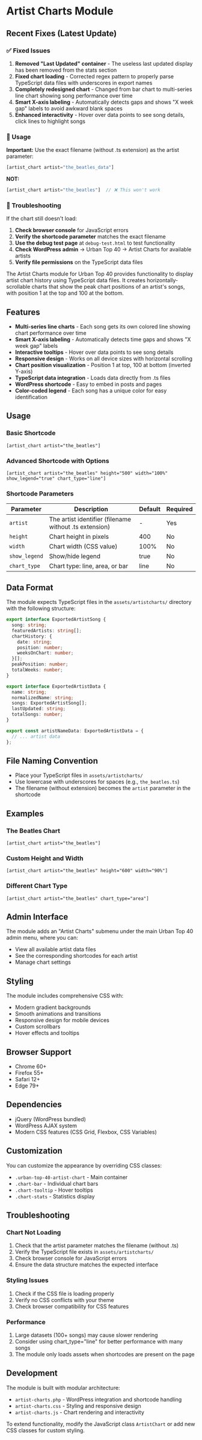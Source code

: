 # Artist Charts Module

## Recent Fixes (Latest Update)

### ✅ Fixed Issues
1. **Removed "Last Updated" container** - The useless last updated display has been removed from the stats section
2. **Fixed chart loading** - Corrected regex pattern to properly parse TypeScript data files with underscores in export names
3. **Completely redesigned chart** - Changed from bar chart to multi-series line chart showing song performance over time
4. **Smart X-axis labeling** - Automatically detects gaps and shows "X week gap" labels to avoid awkward blank spaces
5. **Enhanced interactivity** - Hover over data points to see song details, click lines to highlight songs

### 🔧 Usage
**Important:** Use the exact filename (without .ts extension) as the artist parameter:

```php
[artist_chart artist="the_beatles_data"]
```

**NOT:**
```php
[artist_chart artist="the_beatles"]  // ❌ This won't work
```

### 🐛 Troubleshooting
If the chart still doesn't load:

1. **Check browser console** for JavaScript errors
2. **Verify the shortcode parameter** matches the exact filename
3. **Use the debug test page** at `debug-test.html` to test functionality
4. **Check WordPress admin** → Urban Top 40 → Artist Charts for available artists
5. **Verify file permissions** on the TypeScript data files

The Artist Charts module for Urban Top 40 provides functionality to display artist chart history using TypeScript data files. It creates horizontally-scrollable charts that show the peak chart positions of an artist's songs, with position 1 at the top and 100 at the bottom.

## Features

- **Multi-series line charts** - Each song gets its own colored line showing chart performance over time
- **Smart X-axis labeling** - Automatically detects time gaps and shows "X week gap" labels
- **Interactive tooltips** - Hover over data points to see song details
- **Responsive design** - Works on all device sizes with horizontal scrolling
- **Chart position visualization** - Position 1 at top, 100 at bottom (inverted Y-axis)
- **TypeScript data integration** - Loads data directly from .ts files
- **WordPress shortcode** - Easy to embed in posts and pages
- **Color-coded legend** - Each song has a unique color for easy identification

## Usage

### Basic Shortcode

```
[artist_chart artist="the_beatles"]
```

### Advanced Shortcode with Options

```
[artist_chart artist="the_beatles" height="500" width="100%" show_legend="true" chart_type="line"]
```

### Shortcode Parameters

| Parameter | Description | Default | Required |
|-----------|-------------|---------|----------|
| `artist` | The artist identifier (filename without .ts extension) | - | Yes |
| `height` | Chart height in pixels | 400 | No |
| `width` | Chart width (CSS value) | 100% | No |
| `show_legend` | Show/hide legend | true | No |
| `chart_type` | Chart type: line, area, or bar | line | No |

## Data Format

The module expects TypeScript files in the `assets/artistcharts/` directory with the following structure:

```typescript
export interface ExportedArtistSong {
  song: string;
  featuredArtists: string[];
  chartHistory: {
    date: string;
    position: number;
    weeksOnChart: number;
  }[];
  peakPosition: number;
  totalWeeks: number;
}

export interface ExportedArtistData {
  name: string;
  normalizedName: string;
  songs: ExportedArtistSong[];
  lastUpdated: string;
  totalSongs: number;
}

export const artistNameData: ExportedArtistData = {
  // ... artist data
};
```

## File Naming Convention

- Place your TypeScript files in `assets/artistcharts/`
- Use lowercase with underscores for spaces (e.g., `the_beatles.ts`)
- The filename (without extension) becomes the `artist` parameter in the shortcode

## Examples

### The Beatles Chart
```
[artist_chart artist="the_beatles"]
```

### Custom Height and Width
```
[artist_chart artist="the_beatles" height="600" width="90%"]
```

### Different Chart Type
```
[artist_chart artist="the_beatles" chart_type="area"]
```

## Admin Interface

The module adds an "Artist Charts" submenu under the main Urban Top 40 admin menu, where you can:

- View all available artist data files
- See the corresponding shortcodes for each artist
- Manage chart settings

## Styling

The module includes comprehensive CSS with:

- Modern gradient backgrounds
- Smooth animations and transitions
- Responsive design for mobile devices
- Custom scrollbars
- Hover effects and tooltips

## Browser Support

- Chrome 60+
- Firefox 55+
- Safari 12+
- Edge 79+

## Dependencies

- jQuery (WordPress bundled)
- WordPress AJAX system
- Modern CSS features (CSS Grid, Flexbox, CSS Variables)

## Customization

You can customize the appearance by overriding CSS classes:

- `.urban-top-40-artist-chart` - Main container
- `.chart-bar` - Individual chart bars
- `.chart-tooltip` - Hover tooltips
- `.chart-stats` - Statistics display

## Troubleshooting

### Chart Not Loading
1. Check that the artist parameter matches the filename (without .ts)
2. Verify the TypeScript file exists in `assets/artistcharts/`
3. Check browser console for JavaScript errors
4. Ensure the data structure matches the expected interface

### Styling Issues
1. Check if the CSS file is loading properly
2. Verify no CSS conflicts with your theme
3. Check browser compatibility for CSS features

### Performance
1. Large datasets (100+ songs) may cause slower rendering
2. Consider using chart_type="line" for better performance with many songs
3. The module only loads assets when shortcodes are present on the page

## Development

The module is built with modular architecture:

- `artist-charts.php` - WordPress integration and shortcode handling
- `artist-charts.css` - Styling and responsive design
- `artist-charts.js` - Chart rendering and interactivity

To extend functionality, modify the JavaScript class `ArtistChart` or add new CSS classes for custom styling.
